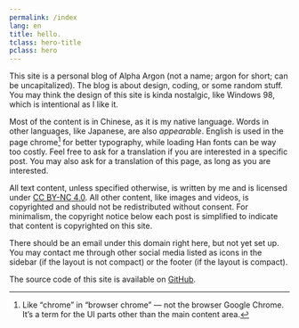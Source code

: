 ```yaml
---
permalink: /index
lang: en
title: hello.
tclass: hero-title
pclass: hero
---
```


<div class="hero-chevron-up"></div>

This site is a personal blog of Alpha Argon (not a name; argon for short; can be uncapitalized). The blog is about design, coding, or some random stuff. You may think the design of this site is kinda nostalgic, like Windows 98, which is intentional as I like it.

Most of the content is in Chinese, as it is my native language. Words in other languages, like Japanese, are also *appearable*. English is used in the page chrome[^chrome] for better typography, while loading Han fonts can be way too costly. Feel free to ask for a translation if you are interested in a specific post. You may also ask for a translation of this page, as long as you are interested.

All text content, unless specified otherwise, is written by me and is licensed under [CC BY-NC 4.0](https://creativecommons.org/licenses/by-nc/4.0/). All other content, like images and videos, is copyrighted and should not be redistributed without consent. For minimalism, the copyright notice below each post is simplified to indicate that content is copyrighted on this site.

There should be an email under this domain right here, but not yet set up. You may contact me through other social media listed as icons in the sidebar (if the layout is not compact) or the footer (if the layout is compact).

The source code of this site is available on [GitHub](https://github.com/alphaArgon/alphaArgon.github.io).

[^chrome]: Like “chrome” in “browser chrome” — not the browser Google Chrome. It’s a term for the UI parts other than the main content area.
